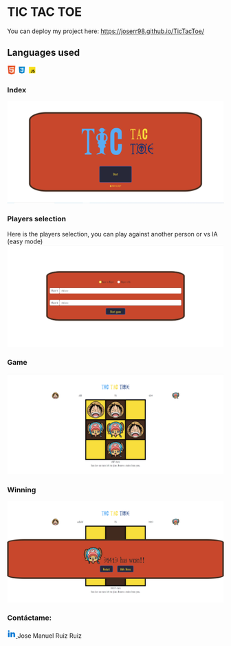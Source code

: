 # TIC TAC TOE

You can deploy my project here: https://joserr98.github.io/TicTacToe/

## Languages used

<img  src="assets/html5.png" alt="html5" width="20px" height="20px"/>
<img  src="assets/css3.png"  alt="css3" width="20px" height="20px"/>
<img  src="assets/javascript.png" alt="javascript" width="20px" height="20px"/>

### Index

<img  src="./assets/main-page.PNG"  alt="main-page"/>

### Players selection

Here is the players selection, you can play against another person or vs IA (easy mode)
<img  src="./assets/players-selection.PNG"  alt="players-selection"/>

### Game

<img src="./assets/game.PNG"  alt="game"/>

### Winning

<img src="./assets/winning.PNG"  alt="winning"/>

### Contáctame:

 <a href="https://www.linkedin.com/in/jos%C3%A9-manuel-ruiz-ruiz-07b262182/" > <img  src="assets/linkedin.png" alt="linkedin" width="20px" height="20px"/>  </a> Jose Manuel Ruiz Ruiz